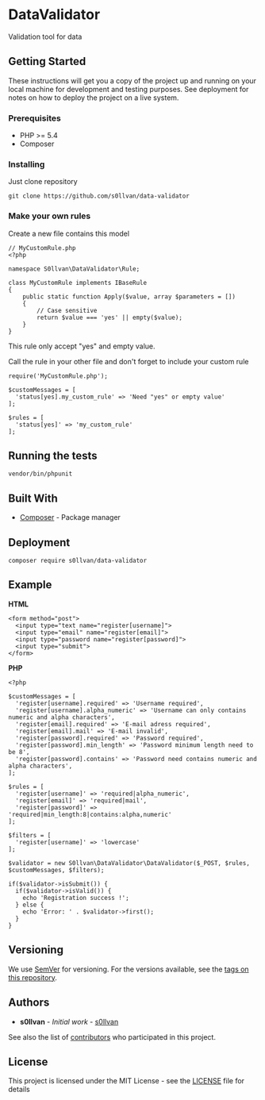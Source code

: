 # DataValidator

Validation tool for data

## Getting Started

These instructions will get you a copy of the project up and running on your local machine for development and testing purposes. See deployment for notes on how to deploy the project on a live system.

### Prerequisites

* PHP >= 5.4
* Composer

### Installing

Just clone repository

```
git clone https://github.com/s0llvan/data-validator
```

### Make your own rules
Create a new file contains this model
```
// MyCustomRule.php
<?php

namespace S0llvan\DataValidator\Rule;

class MyCustomRule implements IBaseRule
{
    public static function Apply($value, array $parameters = [])
    {
        // Case sensitive
        return $value === 'yes' || empty($value);
    }
}
```
This rule only accept "yes" and empty value.

Call the rule in your other file and don't forget to include your custom rule

```
require('MyCustomRule.php');

$customMessages = [
  'status[yes].my_custom_rule' => 'Need "yes" or empty value'
];

$rules = [
  'status[yes]' => 'my_custom_rule'
];
```

## Running the tests

```
vendor/bin/phpunit
```

## Built With

* [Composer](https://getcomposer.org/doc/) - Package manager

## Deployment

```
composer require s0llvan/data-validator
```

## Example

**HTML**
```
<form method="post">
  <input type="text name="register[username]">
  <input type="email" name="register[email]">
  <input type="password name="register[password]">
  <input type="submit">
</form>
```

**PHP**
```
<?php

$customMessages = [
  'register[username].required' => 'Username required',
  'register[username].alpha_numeric' => 'Username can only contains numeric and alpha characters',
  'register[email].required' => 'E-mail adress required',
  'register[email].mail' => 'E-mail invalid',
  'register[password].required' => 'Password required',
  'register[password].min_length' => 'Password minimum length need to be 8',
  'register[password].contains' => 'Password need contains numeric and alpha characters',
];

$rules = [
  'register[username]' => 'required|alpha_numeric',
  'register[email]' => 'required|mail',
  'register[password]' => 'required|min_length:8|contains:alpha,numeric'
];

$filters = [
  'register[username]' => 'lowercase'
];

$validator = new S0llvan\DataValidator\DataValidator($_POST, $rules, $customMessages, $filters);

if($validator->isSubmit()) {
  if($validator->isValid()) {
    echo 'Registration success !';
  } else {
    echo 'Error: ' . $validator->first();
  }
}
```

## Versioning

We use [SemVer](http://semver.org/) for versioning. For the versions available, see the [tags on this repository](https://github.com/s0llvan/data-validator/tags). 

## Authors

* **s0llvan** - *Initial work* - [s0llvan](https://github.com/s0llvan)

See also the list of [contributors](https://github.com/s0llvan/data-validator/contributors) who participated in this project.

## License

This project is licensed under the MIT License - see the [LICENSE](LICENSE) file for details
